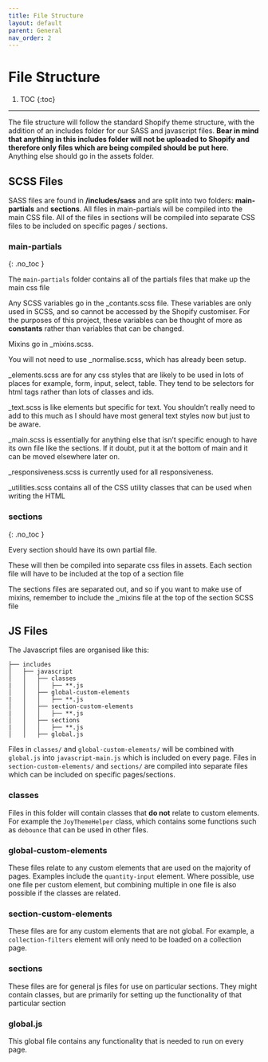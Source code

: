 ```yaml
---
title: File Structure
layout: default
parent: General
nav_order: 2
---
```


# File Structure

1. TOC
{:toc}

---

The file structure will follow the standard Shopify theme structure, with the addition of an includes folder for our SASS and javascript files. **Bear in mind that anything in this includes folder will not be uploaded to Shopify and therefore only files which are being compiled should be put here**. Anything else should go in the assets folder. 

## SCSS Files

SASS files are found in **/includes/sass** and are split into two folders: **main-partials** and **sections**. All files in main-partials will be compiled into the main CSS file. All of the files in sections will be compiled into separate CSS files to be included on specific pages / sections.

### main-partials
{: .no_toc }

The `main-partials` folder contains all of the partials files that make up the main css file

Any SCSS variables go in the _contants.scss file. These variables are only used in SCSS, and so cannot be accessed by the Shopify customiser. For the purposes of this project, these variables can be thought of more as **constants** rather than variables that can be changed.

Mixins go in _mixins.scss.

You will not need to use _normalise.scss, which has already been setup. 

_elements.scss are for any css styles that are likely to be used in lots of places for example, form, input, select, table. They tend to be selectors for html tags rather than lots of classes and ids. 

_text.scss is like elements but specific for text. You shouldn’t really need to add to this much as I should have most general text styles now but just to be aware. 

_main.scss is essentially for anything else that isn’t specific enough to have its own file like the sections. If it doubt, put it at the bottom of main and it can be moved elsewhere later on. 

_responsiveness.scss is currently used for all responsiveness. 

_utilities.scss contains all of the CSS utility classes that can be used when writing the HTML

### sections
{: .no_toc }

Every section should have its own partial file.

These will then be compiled into separate css files in assets. Each section file will have to be included at the top of a section file

The sections files are separated out, and so if you want to make use of mixins, remember to include the _mixins file at the top of the section SCSS file


## JS Files

The Javascript files are organised like this:

```
├── includes
│   ├── javascript
│   │   ├── classes
|   │   │   ├── **.js
│   │   ├── global-custom-elements
|   │   │   ├── **.js
│   │   ├── section-custom-elements
|   │   │   ├── **.js
│   │   ├── sections
|   │   │   ├── **.js
│   │   ├── global.js

```

Files in `classes/` and `global-custom-elements/` will be combined with `global.js` into `javascript-main.js` which is included on every page. Files in `section-custom-elements/` and `sections/` are compiled into separate files which can be included on specific pages/sections.

### classes
Files in this folder will contain classes that **do not** relate to custom elements. For example the `JoyThemeHelper` class, which contains some functions such as `debounce` that can be used in other files.

### global-custom-elements
These files relate to any custom elements that are used on the majority of pages. Examples include the `quantity-input` element. Where possible, use one file per custom element, but combining multiple in one file is also possible if the classes are related.

### section-custom-elements
These files are for any custom elements that are not global. For example, a `collection-filters` element will only need to be loaded on a collection page.

### sections
These files are for general js files for use on particular sections. They might contain classes, but are primarily for setting up the functionality of that particular section

### global.js
This global file contains any functionality that is needed to run on every page.